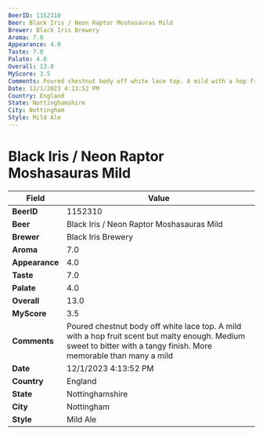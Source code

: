 ```yaml
---
BeerID: 1152310
Beer: Black Iris / Neon Raptor Moshasauras Mild
Brewer: Black Iris Brewery
Aroma: 7.0
Appearance: 4.0
Taste: 7.0
Palate: 4.0
Overall: 13.0
MyScore: 3.5
Comments: Poured chestnut body off white lace top. A mild with a hop fruit scent but malty enough. Medium sweet to bitter with a tangy finish. More memorable than many a mild
Date: 12/1/2023 4:13:52 PM
Country: England
State: Nottinghamshire
City: Nottingham
Style: Mild Ale
---
```


# Black Iris / Neon Raptor Moshasauras Mild

| Field         | Value |
|---------------|-------|
| **BeerID** | 1152310 |
| **Beer** | Black Iris / Neon Raptor Moshasauras Mild |
| **Brewer** | Black Iris Brewery |
| **Aroma** | 7.0 |
| **Appearance** | 4.0 |
| **Taste** | 7.0 |
| **Palate** | 4.0 |
| **Overall** | 13.0 |
| **MyScore** | 3.5 |
| **Comments** | Poured chestnut body off white lace top. A mild with a hop fruit scent but malty enough. Medium sweet to bitter with a tangy finish. More memorable than many a mild  |
| **Date** | 12/1/2023 4:13:52 PM |
| **Country** | England |
| **State** | Nottinghamshire |
| **City** | Nottingham |
| **Style** | Mild Ale |
